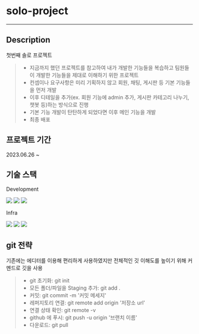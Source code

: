# solo-project

---

## Description
첫번째 솔로 프로젝트

> - 지금까지 했던 프로젝트를 참고하여 내가 개발한 기능들을 복습하고 팀원들이 개발한 기능들을 제대로 이해하기 위한 프로젝트
> - 컨셉이나 요구사항은 미리 기획하지 않고 회원, 채팅, 게시판 등 기본 기능들을 먼저 개발
> - 이후 디테일을 추가(ex. 회원 기능에 admin 추가, 게시판 카테고리 나누기, 챗봇 등)하는 방식으로 진행
> - 기본 기능 개발이 탄탄하게 되었다면 이후 메인 기능을 개발
> - 최종 배포

## 프로젝트 기간
2023.06.26 ~ 

## 기술 스택

Development
<div>
  <img src="https://img.shields.io/badge/java-007396?style=for-the-badge&logo=java&logoColor=white">
  <img src="https://img.shields.io/badge/springboot-6DB33F?style=for-the-badge&logo=springboot&logoColor=white">
  <img src="https://img.shields.io/badge/mysql-4479A1?style=for-the-badge&logo=mysql&logoColor=white">
</div>

Infra
<div>
  <img src="https://img.shields.io/badge/amazonec2-FF9900?style=for-the-badge&logo=amazonec2&logoColor=white">
  <img src="https://img.shields.io/badge/amazonrds-527FFF?style=for-the-badge&logo=amazonrds&logoColor=white">
  <img src="https://img.shields.io/badge/amazons3-569A31?style=for-the-badge&logo=amazons3&logoColor=white">
</div>

## git 전략
기존에는 에디터를 이용해 편리하게 사용하였지만 전체적인 깃 이해도를 높이기 위해 커멘드로 깃을 사용

> - git 초기화: git init
> - 모든 폴더/파일을 Staging 추가: git add .
> - 커밋: git commit -m '커밋 메세지'
> - 레퍼지토리 연결: git remote add origin '저장소 url'
> - 연결 상태 확인: git remote -v
> - github 에 푸시: git push -u origin '브랜치 이름'
> - 다운로드: git pull
